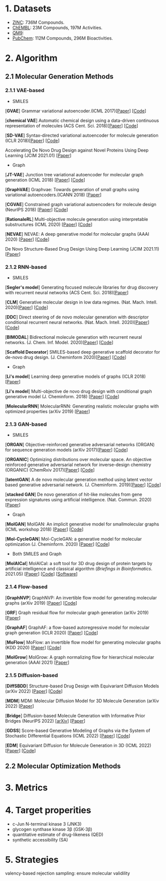 
# 1. Datasets

* [ZINC](http://zinc15.docking.org/): 736M Compounds.
* [ChEMBL](https://www.ebi.ac.uk/chembl/): 23M Compounds, 197M Activities.
* [QM9](http://quantum-machine.org/datasets/):
* [PubChem](https://pubchem.ncbi.nlm.nih.gov/): 112M Compounds, 296M Bioactivities.


# 2. Algorithm

## 2.1 Molecular Generation Methods

### 2.1.1 VAE-based
+ SMILES

[**GVAE**] Grammar variational autoencoder.(ICML 2017)\[[Paper](https://arxiv.org/pdf/1703.01925.pdf)] \[[Code](https://github.com/mkusner/grammarVAE)\]

[**chemical VAE**] Automatic chemical design using a data-driven continuous representation of molecules (ACS Cent. Sci. 2018)\[[Paper](https://pubs.acs.org/doi/pdf/10.1021/acscentsci.7b00572)] \[[Code](https://github.com/aspuru-guzik-group/chemical_vae)\]

[**SD-VAE**] Syntax-directed variational autoencoder for molecule generation (ICLR 2018)\[[Paper](https://hanjun-dai.github.io/pdf/sdvae_workshop_camera_ready.pdf)] \[[Code](https://github.com/Hanjun-Dai/sdvae)\]

Accelerating De Novo Drug Design against Novel Proteins Using Deep Learning (JCIM 2021.01) \[[Paper](https://pubs.acs.org/doi/abs/10.1021/acs.jcim.0c01060)]

+ Graph

[**JT-VAE**] Junction tree variational autoencoder for molecular graph generation (ICML 2018) \[[Paper](https://arxiv.org/pdf/1802.04364.pdf)] \[[Code](https://github.com/wengong-jin/icml18-jtnn)\]

[**GraphVAE**] Graphvae: Towards generation of small graphs using variational autoencoders.(ICANN 2018) \[[Paper](https://link.springer.com/chapter/10.1007/978-3-030-01418-6_41)]

[**CGVAE**] Constrained graph variational autoencoders for molecule design (NeurIPS 2018) \[[Paper](https://proceedings.neurips.cc/paper/2018/file/b8a03c5c15fcfa8dae0b03351eb1742f-Paper.pdf)] \[[Code](https://github.com/Microsoft/constrained-graph-variational-autoencoder)\]

[**RationaleRL**] Multi-objective molecule generation using interpretable substructures (ICML 2020) \[[Paper](http://proceedings.mlr.press/v119/jin20b/jin20b.pdf)] \[[Code](https://github.com/wengong-jin/multiobj-rationale)\]

[**NEVAE**] NEVAE: A deep generative model for molecular graphs (AAAI 2020) \[[Paper](https://ojs.aaai.org//index.php/AAAI/article/view/3903)] \[[Code](https://github.com/Networks-Learning/nevae)\]

De Novo Structure-Based Drug Design Using Deep Learning (JCIM 2021.11) \[[Paper](https://pubs.acs.org/doi/abs/10.1021/acs.jcim.1c01319)]



### 2.1.2 RNN-based

+ SMILES

[**Segler's model**] Generating focused molecule libraries for drug discovery with recurrent neural networks (ACS Cent. Sci. 2018)\[[Paper](https://pubs.acs.org/doi/pdf/10.1021/acscentsci.7b00512)]

[**CLM**] Generative molecular design in low data regimes. (Nat. Mach. Intell. 2020)\[[Paper](https://www.nature.com/articles/s42256-020-0160-y)] \[[Code](https://github.com/ETHmodlab/virtual_libraries)\]

[**DDC**] Direct steering of de novo molecular generation with descriptor conditional recurrent neural networks. (Nat. Mach. Intell. 2020)\[[Paper](https://www.nature.com/articles/s42256-020-0174-5)] \[[Code](https://github.com/pcko1/Deep-Drug-Coder)\]

[**BIMODAL**] Bidirectional molecule generation with recurrent neural networks. (J. Chem. Inf. Model. 2020)\[[Paper](https://pubs.acs.org/doi/pdf/10.1021/acs.jcim.9b00943)] \[[Code](https://github.com/ETHmodlab/BIMODAL)\]

[**Scaffold Decorator**] SMILES-based deep generative scaffold decorator for de-novo drug design. (J. Cheminform 2020)\[[Paper](https://jcheminf.biomedcentral.com/articles/10.1186/s13321-020-00441-8)] \[[Code](https://github.com/undeadpixel/reinvent-scaffold-decorator)\]

+ Graph

[**Li's model**] Learning deep generative models of graphs (ICLR 2018) \[[Paper](https://arxiv.org/pdf/1803.03324.pdf)]

[**Li's model**] Multi-objective de novo drug design with conditional graph generative model (J. Cheminform. 2018) \[[Paper](https://link.springer.com/content/pdf/10.1186/s13321-018-0287-6.pdf)] \[[Code](https://github.com/kevinid/molecule_generator)\]

[**MolecularRNN**] MolecularRNN: Generating realistic molecular graphs with optimized properties (arXiv 2019) \[[Paper](https://arxiv.org/pdf/1905.13372.pdf)]



### 2.1.3 GAN-based

+ SMILES

[**ORGAN**] Objective-reinforced generative adversarial networks (ORGAN) for sequence generation models (arXiv 2017)\[[Paper](https://arxiv.org/pdf/1705.10843.pdf)] \[[Code](https://github.com/gablg1/ORGAN)\]

[**ORGANIC**] Optimizing distributions over molecular space. An objective reinforced generative adversarial network for inverse-design chemistry (ORGANIC) (ChemRxiv 2017)\[[Paper](https://chemrxiv.org/engage/api-gateway/chemrxiv/assets/orp/resource/item/60c73d91702a9beea7189bc2/original/optimizing-distributions-over-molecular-space-an-objective-reinforced-generative-adversarial-network-for-inverse-design-chemistry-organic.pdf)] \[[Code](https://github.com/aspuru-guzik-group/ORGANIC)\]

[**latentGAN**] A de novo molecular generation method using latent vector based generative adversarial network. (J. Cheminform. 2019)\[[Paper](https://jcheminf.biomedcentral.com/articles/10.1186/s13321-019-0397-9)] \[[Code](https://github.com/Dierme/latent-gan)\]

[**stacked GAN**] De novo generation of hit-like molecules from gene expression signatures using artificial intelligence. (Nat. Commun. 2020)\[[Paper](https://www.nature.com/articles/s41467-019-13807-w)]

+ Graph

[**MolGAN**] MolGAN: An implicit generative model for smallmolecular graphs (ICML workshop 2018) \[[Paper](https://arxiv.org/pdf/1805.11973.pdf)] \[[Code](https://github.com/nicola-decao/MolGAN)\]

[**Mol-CycleGAN**] Mol-CycleGAN: a generative model for molecular optimization (J. Cheminform. 2020) \[[Paper](https://jcheminf.biomedcentral.com/articles/10.1186/s13321-019-0404-1)] \[[Code](https://github.com/ardigen/mol-cycle-gan)\]

- Both SMILES and Graph

[**MolAICal**] MolAICal: a soft tool for 3D drug design of protein targets by artificial intelligence and classical algorithm (*Briefings in Bioinformatics*. 2021.05) \[[Paper](https://academic.oup.com/bib/article/22/3/bbaa161/5890512?login=false)] \[[Code](https://github.com/MolAICal/COVID-19/tree/master/mpro)\] \[[Software](https://molaical.github.io/)\]



### 2.1.4 Flow-based

[**GraphNVP**] GraphNVP: An invertible flow model for generating molecular graphs (arXiv 2019) \[[Paper](https://arxiv.org/pdf/1905.11600.pdf)] \[[Code](https://github.com/pfnet-research/graph-nvp)\]

[**GRF**] Graph residual flow for molecular graph generation (arXiv 2019) \[[Paper](https://arxiv.org/pdf/1909.13521.pdf)]

[**GraphAF**] GraphAF: a flow-based autoregressive model for molecular graph generation (ICLR 2020) \[[Paper](https://arxiv.org/abs/2001.09382)] \[[Code](https://drive.google.com/drive/folders/1FmYWcT8jDrwZlzPbmMpRhulb9OKTDWJL)\]

[**MoFlow**] MoFlow: an invertible flow model for generating molecular graphs (KDD 2020) \[[Paper](https://arxiv.org/pdf/2006.10137.pdf)] \[[Code](https://github.com/calvin-zcx/moflow)\]

[**MolGrow**] MolGrow: A graph normalizing flow for hierarchical molecular generation (AAAI 2021) \[[Paper](https://www.aaai.org/AAAI21Papers/AAAI-3802.KuznetsovM.pdf)]



### 2.1.5 Diffusion-based

[**DiffSBDD**] Structure-based Drug Design with Equivariant Diffusion Models (arXiv 2022) \[[Paper](https://arxiv.org/abs/2210.13695)] \[[Code](https://github.com/arneschneuing/DiffSBDD)\]

[**MDM**] MDM: Molecular Diffusion Model for 3D Molecule Generation (arXiv 2022) \[[Paper](https://arxiv.org/abs/2209.05710)]

[**Bridge**] Diffusion-based Molecule Generation with Informative Prior Bridges (NeurIPS 2022) [[arXiv](https://arxiv.org/abs/2209.00865)] [[Paper](https://nips.cc/Conferences/2022/Schedule?showEvent=54485)]

[**GDSS**] Score-based Generative Modeling of Graphs via the System of Stochastic Differential Equations (ICML 2022) \[[Paper](https://proceedings.mlr.press/v162/jo22a.html)] \[[Code](https://github.com/harryjo97/GDSS/)\]

[**EDM**] Equivariant Diffusion for Molecule Generation in 3D (ICML 2022) \[[Paper](https://proceedings.mlr.press/v162/hoogeboom22a.html)] \[[Code](https://github.com/ehoogeboom/e3_diffusion_for_molecules)\]




## 2.2 Molecular Optimization Methods


# 3. Metrics

# 4. Target properities
+ c-Jun N-terminal kinase 3 (JNK3)
+ glycogen synthase kinase 3β (GSK-3β)
+ quantitative estimate of drug-likeness (QED)
+ synthetic accessibility (SA)

# 5. Strategies
valency-based rejection sampling: ensure molecular validility